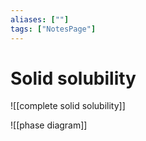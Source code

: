 ```yaml
---
aliases: [""]
tags: ["NotesPage"]
---
```


# Solid solubility

![[complete solid solubility]]

![[phase diagram]]